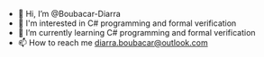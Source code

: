 - 👋 Hi, I’m @Boubacar-Diarra
- 👀 I'm interested in C# programming and formal verification
- 🌱 I’m currently learning C# programming and formal verification
- 📫 How to reach me diarra.boubacar@outlook.com

<!---
Boubacar-Diarra/Boubacar-Diarra is a ✨ special ✨ repository because its `README.md` (this file) appears on your GitHub profile.
You can click the Preview link to take a look at your changes.
--->
